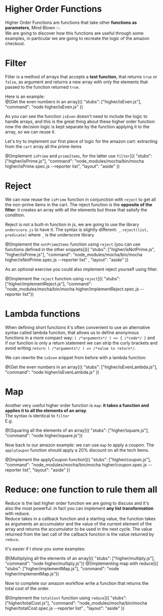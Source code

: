 # Higher Order Functions
Higher Order Functions are functions that take other **functions as parameters**, Mind Blown 💥.  
We are going to discover how this functions are useful through some examples, in particular we are going to recreate the logic of the amazon checkout.  

# Filter
Filter is a method of arrays that accepts a **test function**, that returns `true` or `false`, as argument and returns a new array with only the elements that passed to the function returned `true`.  

Here is an example:  
@[Get the even numbers in an array]({ "stubs": ["higher/isEven.js"], "command": "node higher/isEven.js" })

As you can see the function `isEven` doesn't need to include the logic to handle arrays, and this is the great thing about these higher order function: now the decision logic is kept separate by the function applying it to the array, so we can reuse it.  

Let's try to implement our first piece of logic for the amazon cart: extracting from the `cart` array all the prime items

@[Implement `isPrime` and `primeItems`, for the latter use `filter`]({ "stubs": ["higher/isPrime.js"], "command": "node_modules/mocha/bin/mocha higher/isPrime.spec.js --reporter list",  "layout": "aside" })

# Reject
We can now reuse the `isPrime` function in conjunction with `reject` to get all the non-prime items in the cart. The reject function is the **opposite of the filter**: it creates an array with all the elements but those that satisfy the condition.  

Reject is not a built-in function in js, we are going to use the library `underscore.js` to have it. The syntax is slightly different: `_.reject(list, predicate)` where `_` is the underscore library

@[Implement the `notPrimeItems` function using `reject` (you can use functions defined in the other snippets)]({ "stubs": ["higher/isNotPrime.js", "higher/isPrime.js"], "command": "node_modules/mocha/bin/mocha higher/isNotPrime.spec.js --reporter list" , "layout": "aside" })

As an optional exercise you could also implement reject yourself using filter.

@[Implement the `reject` function using `reject`]({ "stubs": ["higher/implementReject.js"], "command": "node_modules/mocha/bin/mocha higher/implementReject.spec.js --reporter list"})

# Lambda functions
When defining short functions it's often convenient to use an alternative syntax called lambda function, that allows us to define anonymous functions in a more compact way: `( /*arguments*/ ) => { /*code*/ }` and if our function is only a return statement we can strip the curly brackets and avoid writing `return`: `( /*arguments*/ ) => /*value to return*/`.

We can rewrite the `isEven` snippet from before with a lambda function:

@[Get the even numbers in an array]({ "stubs": ["higher/isEvenLambda.js"], "command": "node higher/isEvenLambda.js" })


# Map
Another very useful higher order function is `map`: **it takes a function and applies it to all the elements of an array**.  
The syntax is identical to `filter`  
E.g.

@[Squaring all the elements of an array]({ "stubs": ["higher/square.js"], "command": "node higher/square.js"})

Now back to our amazon example: we can use `map` to apply a coupon. The `applyCoupon` function should apply a 20% discount on all the tech items.

@[Implement the applyCoupon function]({ "stubs": ["higher/coupon.js"], "command": "node_modules/mocha/bin/mocha higher/coupon.spec.js --reporter list",  "layout": "aside" })

# Reduce: one function to rule them all
Reduce is the last higher order function we are going to discuss and it's also the most powerful: in fact you can implement **any list transformation** with reduce.  
Reduce takes in a callback function and a starting value, the function takes as arguments an accumulator and the value of the current element of the array and returns the accumulator to be used in the next cycle. The value returned from the last call of the callback function is the value returned by `reduce`.

It's easier if I show you some examples:

@[Multiplying all the elements of an array]({ "stubs": ["higher/multiply.js"], "command": "node higher/multiply.js"})
@[Implementing map with reduce]({ "stubs": ["higher/implementMap.js"], "command": "node higher/implementMap.js"})

Now to complete our amazon workflow write a function that returns the total cost of the order.

@[Implement the `totalCost` function using `reduce`]({ "stubs": ["higher/totalCost.js"], "command": "node_modules/mocha/bin/mocha higher/totalCost.spec.js --reporter list" , "layout": "aside" })
